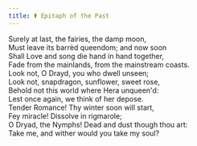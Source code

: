 ```yaml
---
title: ⚰️ Epitaph of the Past
---
```


Surely at last, the fairies, the damp moon,<br>
Must leave its barrèd queendom; and now soon<br>
Shall Love and song die hand in hand together,<br>
Fade from the mainlands, from the mainstream coasts.<br>
Look not, O Drayd, you who dwell unseen;<br>
Look not, snapdragon, sunflower, sweet rose,<br>
Behold not this world where Hera unqueen'd:<br>
Lest once again, we think of her depose.<br>
Tender Romance! Thy winter soon will start,<br>
Fey miracle! Dissolve in rigmarole;<br>
O Dryad, the Nymphs! Dead and dust though thou art:<br>
Take me, and wither would you take my soul?<br>
